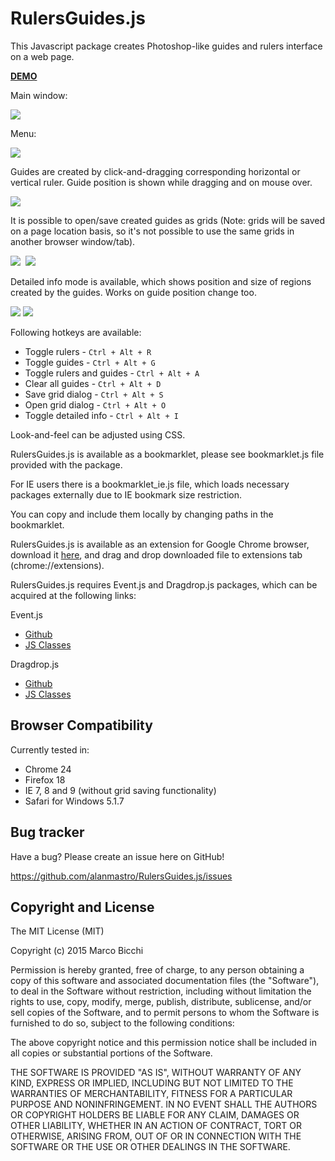 RulersGuides.js
=================

This Javascript package creates Photoshop-like guides and rulers interface on a web page.

<a href="http://mark-rolich.github.io/RulersGuides.js/" target="_blank"><strong>DEMO</strong></a>

Main window:

<img src="http://mark-rolich.github.io/RulersGuides.js/screenshots/main.png" />

Menu:

<img src="http://mark-rolich.github.io/RulersGuides.js/screenshots/menu.png" />

Guides are created by click-and-dragging corresponding horizontal or vertical ruler.
Guide position is shown while dragging and on mouse over.

<img src="http://mark-rolich.github.io/RulersGuides.js/screenshots/guides.png" />

It is possible to open/save created guides as grids
(Note: grids will be saved on a page location basis, so it's not possible to use the same grids in another browser window/tab).

<img src="http://mark-rolich.github.io/RulersGuides.js/screenshots/save_grid.png" />&nbsp;
<img src="http://mark-rolich.github.io/RulersGuides.js/screenshots/open_grid.png" />

Detailed info mode is available, which shows position and size of regions created by the guides.
Works on guide position change too.

<img src="http://mark-rolich.github.io/RulersGuides.js/screenshots/detailed_info1.png" />
<img src="http://mark-rolich.github.io/RulersGuides.js/screenshots/detailed_info2.png" />

Following hotkeys are available:

* Toggle rulers - `Ctrl + Alt + R`
* Toggle guides - `Ctrl + Alt + G`
* Toggle rulers and guides - `Ctrl + Alt + A`
* Clear all guides - `Ctrl + Alt + D`
* Save grid dialog - `Ctrl + Alt + S`
* Open grid dialog - `Ctrl + Alt + O`
* Toggle detailed info - `Ctrl + Alt + I`

Look-and-feel can be adjusted using CSS.

RulersGuides.js is available as a bookmarklet, please see bookmarklet.js file provided with the package.

For IE users there is a bookmarklet_ie.js file, which loads necessary packages externally due to IE bookmark size restriction.

You can copy and include them locally by changing paths in the bookmarklet.

RulersGuides.js is available as an extension for Google Chrome browser, download it [here](http://mark-rolich.github.io/RulersGuides.js/RulersGuides.crx),
and drag and drop downloaded file to extensions tab (chrome://extensions).

RulersGuides.js requires Event.js and Dragdrop.js packages, which can be acquired at the following links:

Event.js

* [Github](https://github.com/mark-rolich/Event.js)
* [JS Classes](http://www.jsclasses.org/package/212-JavaScript-Handle-events-in-a-browser-independent-manner.html)

Dragdrop.js

* [Github](https://github.com/mark-rolich/Dragdrop.js)
* [JS Classes](http://www.jsclasses.org/package/215-JavaScript-Handle-drag-and-drop-events-of-page-elements.html)

Browser Compatibility
--------------------

Currently tested in:

* Chrome 24
* Firefox 18
* IE 7, 8 and 9 (without grid saving functionality)
* Safari for Windows 5.1.7

Bug tracker
-----------

Have a bug? Please create an issue here on GitHub!

https://github.com/alanmastro/RulersGuides.js/issues

Copyright and License
---------------------

The MIT License (MIT)

Copyright (c) 2015 Marco Bicchi

Permission is hereby granted, free of charge, to any person obtaining a copy
of this software and associated documentation files (the "Software"), to deal
in the Software without restriction, including without limitation the rights
to use, copy, modify, merge, publish, distribute, sublicense, and/or sell
copies of the Software, and to permit persons to whom the Software is
furnished to do so, subject to the following conditions:

The above copyright notice and this permission notice shall be included in
all copies or substantial portions of the Software.

THE SOFTWARE IS PROVIDED "AS IS", WITHOUT WARRANTY OF ANY KIND, EXPRESS OR
IMPLIED, INCLUDING BUT NOT LIMITED TO THE WARRANTIES OF MERCHANTABILITY,
FITNESS FOR A PARTICULAR PURPOSE AND NONINFRINGEMENT. IN NO EVENT SHALL THE
AUTHORS OR COPYRIGHT HOLDERS BE LIABLE FOR ANY CLAIM, DAMAGES OR OTHER
LIABILITY, WHETHER IN AN ACTION OF CONTRACT, TORT OR OTHERWISE, ARISING FROM,
OUT OF OR IN CONNECTION WITH THE SOFTWARE OR THE USE OR OTHER DEALINGS IN
THE SOFTWARE.
